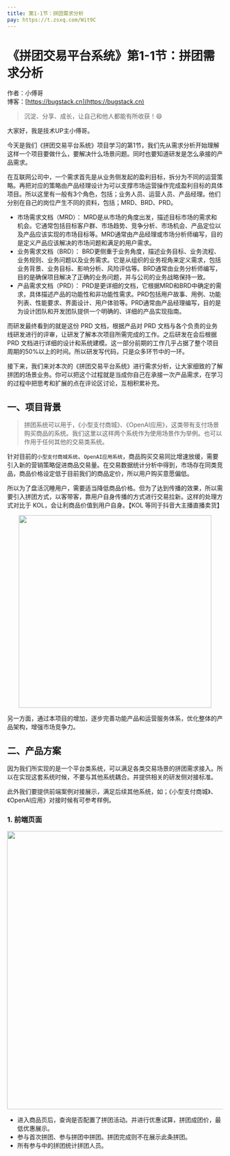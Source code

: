 ```yaml
---
title: 第1-1节：拼团需求分析
pay: https://t.zsxq.com/Wit9C
---
```


# 《拼团交易平台系统》第1-1节：拼团需求分析

作者：小傅哥
<br/>博客：[https://bugstack.cn](https://bugstack.cn)

> 沉淀、分享、成长，让自己和他人都能有所收获！😄

大家好，我是技术UP主小傅哥。

今天是我们《拼团交易平台系统》项目学习的第1节，我们先从需求分析开始理解这样一个项目要做什么，要解决什么场景问题。同时也要知道研发是怎么承接的产品需求。

在互联网公司中，一个需求首先是从业务侧发起的盈利目标，拆分为不同的运营策略。再把对应的策略由产品经理设计为可以支撑市场运营操作完成盈利目标的具体项目。所以这里有一般有3个角色，包括；业务人员、运营人员、产品经理。他们分别在自己的岗位产生不同的资料，包括；MRD、BRD、PRD。

- 市场需求文档（MRD）： MRD是从市场的角度出发，描述目标市场的需求和机会。它通常包括目标客户群、市场趋势、竞争分析、市场机会、产品定位以及产品应该实现的市场目标等。MRD通常由产品经理或市场分析师编写，目的是定义产品应该解决的市场问题和满足的用户需求。
- 业务需求文档（BRD）： BRD更侧重于业务角度，描述业务目标、业务流程、业务规则、业务问题以及业务需求。它是从组织的业务视角来定义需求，包括业务背景、业务目标、影响分析、风险评估等。BRD通常由业务分析师编写，目的是确保项目解决了正确的业务问题，并与公司的业务战略保持一致。
- 产品需求文档（PRD）： PRD是更详细的文档，它根据MRD和BRD中确定的需求，具体描述产品的功能性和非功能性需求。PRD包括用户故事、用例、功能列表、性能要求、界面设计、用户体验等。PRD通常由产品经理编写，目的是为设计团队和开发团队提供一个明确的、详细的产品实现指南。

而研发最终看到的就是这份 PRD 文档，根据产品对 PRD 文档与各个负责的业务线研发进行的评审，让研发了解本次项目所需完成的工作。之后研发在会后根据 PRD 文档进行详细的设计和系统建模。这一部分前期的工作几乎占据了整个项目周期的50%以上的时间。所以研发写代码，只是众多环节中的一环。

接下来，我们来对本次的《拼团交易平台系统》进行需求分析，让大家细致的了解拼团的场景业务。你可以把这个过程就是当成你自己在承接一次产品需求，在学习的过程中把思考和扩展的点在评论区讨论，互相积累补充。

## 一、项目背景

>拼团系统可以用于，《小型支付商城》、《OpenAI应用》，这类带有支付场景购买商品的系统。我们这里以这样两个系统作为使用场景作为举例。也可以作用于任何其他的交易类系统。

针对目前的`小型支付商城系统`、`OpenAI应用系统`，商品购买交易同比增速放缓，需要引入新的营销策略促进商品交易量。在交易数据统计分析中得到，市场存在同类竞品，商品价格设定低于目前我们的商品定价，所以用户购买意愿偏低。

所以为了盘活沉睡用户，需要适当降低商品价格。但为了达到传播的效果，所以需要引入拼团方式，以客带客，靠用户自身传播的方式进行交易拉新。这样的处理方式对比于 KOL，会让利商品价值到用户自身。【KOL 等同于抖音大主播直播卖货】

<div align="center">
    <img src="https://bugstack.cn/images/article/project/group-buy-market/group-buy-market-1-1-01.png" width="450px">
</div>

另一方面，通过本项目的增加，逐步完善功能产品和运营服务体系，优化整体的产品架构，增强市场竞争力。

## 二、产品方案

因为我们所实现的是一个平台类系统，可以满足各类交易场景的拼团需求接入。所以在实现这套系统时候，不要与其他系统耦合。并提供相关的研发侧对接标准。

此外我们要提供前端案例对接展示，满足后续其他系统，如；《小型支付商城》、《OpenAI应用》对接时候有可参考样例。

### 1. 前端页面

<div align="center">
    <img src="https://bugstack.cn/images/article/project/group-buy-market/group-buy-market-1-1-02.png" width="650px">
</div>

- 进入商品页后，查询是否配置了拼团活动。并进行优惠试算，拼团成团价，最低优惠展示。
- 参与首次拼团、参与拼团中拼团。拼团完成则不在展示此条拼团。
- 所有参与中的拼团统计拼团人员。